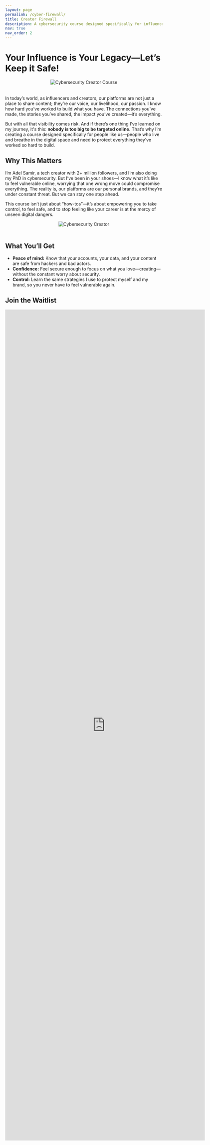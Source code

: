```yaml
---
layout: page
permalink: /cyber-firewall/
title: Creator Firewall
description: A cybersecurity course designed specifically for influencers and creators. Learn how to protect your online presence, secure your accounts, and safeguard your personal brand. Led by <a href='https://adelsamir.com/'>Adel Samir</a>, a tech creator with <a href='https://beacons.ai/adelsamir/mediakit'>2+ million followers</a> and a PhD candidate in cybersecurity, this course provides the strategies you need to stay safe and confident online. Join the waitlist today!
nav: true
nav_order: 2
---
```


# Your Influence is Your Legacy—Let’s Keep it Safe!

<div style="text-align: center;">
  <img src="/assets/img/cyberfirewall.jpg" alt="Cybersecurity Creator Course" style="max-width: 100%; height: auto; margin-bottom: 20px;">
</div>

In today’s world, as influencers and creators, our platforms are not just a place to share content; they’re our voice, our livelihood, our passion. I know how hard you’ve worked to build what you have. The connections you’ve made, the stories you’ve shared, the impact you’ve created—it’s everything.

But with all that visibility comes risk. And if there’s one thing I’ve learned on my journey, it's this: **nobody is too big to be targeted online.** That’s why I’m creating a course designed specifically for people like us—people who live and breathe in the digital space and need to protect everything they’ve worked so hard to build.

## Why This Matters

I’m Adel Samir, a tech creator with 2+ million followers, and I’m also doing my PhD in cybersecurity. But I’ve been in your shoes—I know what it’s like to feel vulnerable online, worrying that one wrong move could compromise everything. The reality is, our platforms are our personal brands, and they’re under constant threat. But we can stay one step ahead.

This course isn’t just about “how-tos”—it’s about empowering you to take control, to feel safe, and to stop feeling like your career is at the mercy of unseen digital dangers.

<div style="text-align: center;">
  <img src="/assets/img" alt="Cybersecurity Creator" style="max-width: 100%; height: auto; margin-bottom: 20px;">
</div>

## What You’ll Get

- **Peace of mind:** Know that your accounts, your data, and your content are safe from hackers and bad actors.
- **Confidence:** Feel secure enough to focus on what you love—creating—without the constant worry about security.
- **Control:** Learn the same strategies I use to protect myself and my brand, so you never have to feel vulnerable again.

## Join the Waitlist
<iframe src="https://docs.google.com/forms/d/e/1FAIpQLSceOuizPWETkF8_SSPLIzfOX3uvNW8KtARxTDiBBRcMwo1MVg/viewform?embedded=true" width="640" height="2659" frameborder="0" marginheight="0" marginwidth="0">Loading…</iframe>

